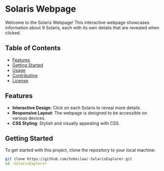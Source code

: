 
# Solaris Webpage

Welcome to the Solaris Webpage! This interactive webpage showcases information about 9 Solaris, each with its own details that are revealed when clicked.

## Table of Contents
- [Features](#features)
- [Getting Started](#getting-started)
- [Usage](#usage)
- [Contributing](#contributing)
- [License](#license)

## Features

- **Interactive Design**: Click on each Solaris to reveal more details.
- **Responsive Layout**: The webpage is designed to be accessible on various devices.
- **CSS Styling**: Stylish and visually appealing with CSS.

## Getting Started

To get started with this project, clone the repository to your local machine:

```bash
git clone https://github.com/Soheilaa/-SolarisExplorer.git
cd -SolarisExplorer